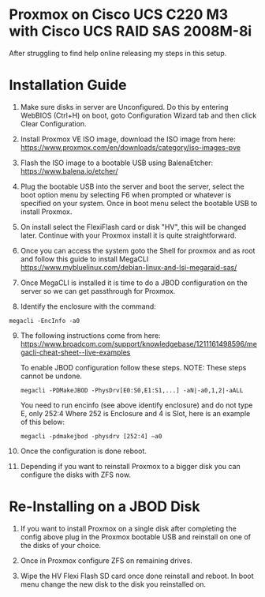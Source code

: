 # Proxmox on Cisco UCS C220 M3 with Cisco UCS RAID SAS 2008M-8i

After struggling to find help online releasing my steps in this setup.

# Installation Guide
1. Make sure disks in server are Unconfigured. Do this by entering WebBIOS (Ctrl+H) on boot, goto Configuration Wizard tab and then click Clear Configuration.

2. Install Proxmox VE ISO image, download the ISO image from here: https://www.proxmox.com/en/downloads/category/iso-images-pve

3. Flash the ISO image to a bootable USB using BalenaEtcher: https://www.balena.io/etcher/

4. Plug the bootable USB into the server and boot the server, select the boot option menu by selecting F6 when prompted or whatever is specified on your system. Once in boot menu select the bootable USB to install Proxmox.

5. On install select the FlexiFlash card or disk "HV", this will be changed later. Continue with your Proxmox install it is quite straightforward.

6. Once you can access the system goto the Shell for proxmox and as root and follow this guide to install MegaCLI https://www.mybluelinux.com/debian-linux-and-lsi-megaraid-sas/

7. Once MegaCLI is installed it is time to do a JBOD configuration on the server so we can get passthrough for Proxmox.

8. Identify the enclosure with the command: 
```
megacli -EncInfo -a0
```
9. The following instructions come from here: https://www.broadcom.com/support/knowledgebase/1211161498596/megacli-cheat-sheet--live-examples
   
   To enable JBOD configuration follow these steps. NOTE: These steps cannot be undone.
   ```
   megacli -PDMakeJBOD -PhysDrv[E0:S0,E1:S1,...] -aN|-a0,1,2|-aALL
   ```
   You need to run encinfo (see above identify enclosure) and do not type E, only 252:4
   Where 252 is Enclosure and 4 is Slot, here is an example of this below:
   ```
   megacli -pdmakejbod -physdrv [252:4] –a0
   ```
10. Once the configuration is done reboot.

11. Depending if you want to reinstall Proxmox to a bigger disk you can configure the disks with ZFS now.

# Re-Installing on a JBOD Disk

1. If you want to install Proxmox on a single disk after completing the config above plug in the Proxmox bootable USB and reinstall on one of the disks of your choice.

2. Once in Proxmox configure ZFS on remaining drives.

3. Wipe the HV Flexi Flash SD card once done reinstall and reboot. In boot menu change the new disk to the disk you reinstalled on.
